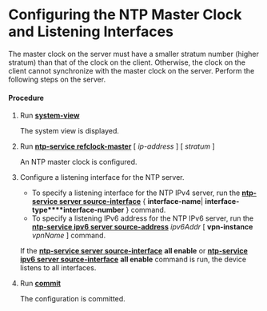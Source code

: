 Configuring the NTP Master Clock and Listening Interfaces
=========================================================

The master clock on the server must have a smaller stratum number (higher stratum) than that of the clock on the client. Otherwise, the clock on the client cannot synchronize with the master clock on the server. Perform the following steps on the server.

#### Procedure

1. Run [**system-view**](cmdqueryname=system-view)
   
   
   
   The system view is displayed.
2. Run [**ntp-service refclock-master**](cmdqueryname=ntp-service+refclock-master) [ *ip-address* ] [ *stratum* ]
   
   
   
   An NTP master clock is configured.
3. Configure a listening interface for the NTP server.
   
   
   * To specify a listening interface for the NTP IPv4 server, run the [**ntp-service server source-interface**](cmdqueryname=ntp-service+server+source-interface) { **interface-name**| **interface-type****interface-number** } command.
   * To specify a listening IPv6 address for the NTP IPv6 server, run the [**ntp-service ipv6 server source-address**](cmdqueryname=ntp-service+ipv6+server+source-address) *ipv6Addr* [ **vpn-instance** *vpnName* ] command.
   
   
   
   If the [**ntp-service server source-interface**](cmdqueryname=ntp-service+server+source-interface) **all enable** or [**ntp-service ipv6 server source-interface**](cmdqueryname=ntp-service+ipv6+server+source-interface) **all enable** command is run, the device listens to all interfaces.
4. Run [**commit**](cmdqueryname=commit)
   
   
   
   The configuration is committed.